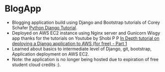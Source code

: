 # BlogApp
* Blogging application build using Django and Bootstrap tutorials of Corey Schafer [Python Django Tutorial](https://www.youtube.com/watch?v=UmljXZIypDc).
* Deployed on AWS EC2 instance using Nginx server and Gunicorn Wisgy app thanks for the tutorials on Youtube by Shobi P P [In Depth tutorial on deploying a Django application to AWS (for free) - Part 1](https://www.youtube.com/watch?v=u0oEIqQV_-E)
* Learned about basics to intermediate level of Django, git, bootstrap, Application deployment on AWS EC2.
* Note: the application is no longer being hosted due to expiration of free student cloud credits :).
